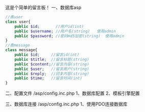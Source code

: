 这是个简单的留言板！
一、数据库asp
```php
//表user
class user{
    public $id;       //用户id(int)   
    public $username; //用户名(string)   使用admin
    public $password; //密码md5加密(string)  使用admin
}
//表message
class message{
    public $id;     //留言id(int)
    public $title;  //留言标题(string)
    public $content;//留言内容(string)
    public $user;   //留言用户(string)
    public $reply;  //回复内容(string)
    public $time;   //留言时间(int)
}
```

二、配置文件 /asp/config.inc.php
1、数据库配置
2、模板引擎配置

三、数据库连接 /asp/config.inc.php
1、使用PDO连接数据库
